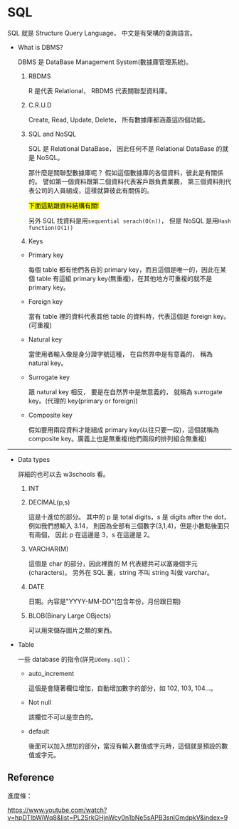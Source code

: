 # SQL

SQL 就是 Structure Query Language，
中文是有架構的查詢語言。

- What is DBMS?

  DBMS 是 DataBase Management System(數據庫管理系統)。

  1. RBDMS

     R 是代表 Relational，
     RBDMS 代表關聯型資料庫。

  2. C.R.U.D

     Create, Read, Update, Delete，
     所有數據庫都涵蓋這四個功能。

  3. SQL and NoSQL

     SQL 是 Relational DataBase，
     因此任何不是 Relational DataBase 的就是 NoSQL。

     那什麼是關聯型數據庫呢？
     假如這個數據庫的各個資料，彼此是有關係的。
     譬如第一個資料跟第二個資料代表客戶跟負責業務，
     第三個資料則代表公司的人員組成，這樣就算彼此有關係的。

     <mark>下面這點跟資料結構有關!</mark>

     另外 SQL 找資料是用`sequential serach(O(n))`，
     但是 NoSQL 是用`Hash function(O(1))`

  4. Keys

  - Primary key

    每個 table 都有他們各自的 primary key，而且這個是唯一的，因此在某個 table 有這組 primary key(無重複)，在其他地方可重複的就不是 primary key。

  - Foreign key

    當有 table 裡的資料代表其他 table 的資料時，代表這個是 foreign key。(可重複)

  - Natural key

    當使用者輸入像是身分證字號這種，
    在自然界中是有意義的，
    稱為 natural key。

  - Surrogate key

    跟 natural key 相反，
    要是在自然界中是無意義的，
    就稱為 surrogate key。(代理的 key(primary or foreign))

  - Composite key

    假如要用兩段資料才能組成 primary key(以往只要一段)，這個就稱為 composite key。廣義上也是無重複(他們兩段的排列組合無重複)

---

- Data types

  詳細的也可以去 w3schools 看。

  1. INT

  2. DECIMAL(p,s)

     這是十進位的部分。
     其中的 p 是 total digits，s 是 digits after the dot，
     例如我們想輸入 3.14，
     則因為全部有三個數字(3,1,4)，但是小數點後面只有兩個，
     因此 p 在這邊是 3，s 在這邊是 2。

  3. VARCHAR(M)

     這個是 char 的部分，因此裡面的 M 代表總共可以塞幾個字元(characters)。
     另外在 SQL 裏，string 不叫 string 叫做 varchar。

  4. DATE

     日期。內容是"YYYY-MM-DD"(包含年份，月份跟日期)

  5. BLOB(Binary Large OBjects)

     可以用來儲存圖片之類的東西。

- Table

  一些 database 的指令(詳見`Udemy.sql`)：

  - auto_increment

    這個是會隨著欄位增加，自動增加數字的部分，如 102, 103, 104...。

  - Not null

    該欄位不可以是空白的。

  - default

    後面可以加入想加的部分，當沒有輸入數值或字元時，這個就是預設的數值或字元。

## Reference

進度條：

https://www.youtube.com/watch?v=hpDTlbWiWq8&list=PL2SrkGHjnWcy0n1bNe5sAPB3snlGmdpkV&index=9
